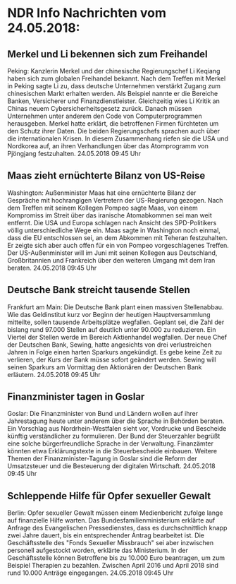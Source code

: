 # NDR Info Nachrichten vom 24.05.2018:


## Merkel und Li bekennen sich zum Freihandel
Peking: Kanzlerin Merkel und der chinesische Regierungschef Li Keqiang haben sich zum globalen Freihandel bekannt. Nach dem Treffen mit Merkel in Peking sagte Li zu, dass deutsche Unternehmen verstärkt Zugang zum chinesischen Markt erhalten werden. Als Beispiel nannte er die Bereiche Banken, Versicherer und Finanzdienstleister. Gleichzeitig wies Li Kritik an Chinas neuem Cybersicherheitsgesetz zurück. Danach müssen Unternehmen unter anderem den Code von Computerprogrammen herausgeben. Merkel hatte erklärt, die betroffenen Firmen fürchteten um den Schutz ihrer Daten. Die beiden Regierungschefs sprachen auch über die internationalen Krisen. In diesem Zusammenhang riefen sie die USA und Nordkorea auf, an ihren Verhandlungen über das Atomprogramm von Pjöngjang festzuhalten. 24.05.2018 09:45 Uhr 

## Maas zieht ernüchterte Bilanz von US-Reise
Washington: Außenminister Maas hat eine ernüchterte Bilanz der Gespräche mit hochrangigen Vertretern der US-Regierung gezogen. Nach dem Treffen mit seinem Kollegen Pompeo sagte Maas, von einem Kompromiss im Streit über das iranische Atomabkommen sei man weit entfernt. Die USA und Europa schlagen nach Ansicht des SPD-Politikers völlig unterschiedliche Wege ein. Maas sagte in Washington noch einmal, dass die EU entschlossen sei, an dem Abkommen mit Teheran festzuhalten. Er zeigte sich aber auch offen für ein von Pompeo vorgeschlagenes Treffen. Der US-Außenminister will im Juni mit seinen Kollegen aus Deutschland, Großbritannien und Frankreich über den weiteren Umgang mit dem Iran beraten. 24.05.2018 09:45 Uhr 

## Deutsche Bank streicht tausende Stellen
Frankfurt am Main: Die Deutsche Bank plant einen massiven Stellenabbau. Wie das Geldinstitut kurz vor Beginn der heutigen Hauptversammlung mitteilte, sollen tausende Arbeitsplätze wegfallen. Geplant sei, die Zahl der bislang rund 97.000 Stellen auf deutlich unter 90.000 zu reduzieren. Ein Viertel der Stellen werde im Bereich Aktienhandel wegfallen. Der neue Chef der Deutschen Bank, Sewing, hatte angesichts von drei verlustreichen Jahren in Folge einen harten Sparkurs angekündigt. Es gebe keine Zeit zu verlieren, der Kurs der Bank müsse sofort geändert werden. Sewing will seinen Sparkurs am Vormittag den Aktionären der Deutschen Bank erläutern. 24.05.2018 09:45 Uhr 

## Finanzminister tagen in Goslar
Goslar: Die Finanzminister von Bund und Ländern wollen auf ihrer Jahrestagung heute unter anderem über die Sprache in Behörden beraten. Ein Vorschlag aus Nordrhein-Westfalen sieht vor, Vordrucke und Bescheide künftig verständlicher zu formulieren. Der Bund der Steuerzahler begrüßt eine solche bürgerfreundliche Sprache in der Verwaltung. Finanzämter könnten etwa Erklärungstexte in die Steuerbescheide einbauen. Weitere Themen der Finanzminister-Tagung in Goslar sind die Reform der Umsatzsteuer und die Besteuerung der digitalen Wirtschaft. 24.05.2018 09:45 Uhr 

## Schleppende Hilfe für Opfer sexueller Gewalt
Berlin: Opfer sexueller Gewalt müssen einem Medienbericht zufolge lange auf finanzielle Hilfe warten. Das Bundesfamilienministerium erklärte auf Anfrage des Evangelischen Pressedienstes, dass es durchschnittlich knapp zwei Jahre dauert, bis ein entsprechender Antrag bearbeitet ist. Die Geschäftsstelle des "Fonds Sexueller Missbrauch" sei aber inzwischen personell aufgestockt worden, erklärte das Ministerium. In der Geschäftsstelle können Betroffene bis zu 10.000 Euro beantragen, um zum Beispiel Therapien zu bezahlen. Zwischen April 2016 und April 2018 sind rund 10.000 Anträge eingegangen. 24.05.2018 09:45 Uhr 
